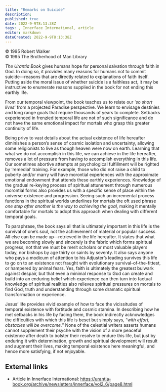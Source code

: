 ```yaml
---
title: "Remarks on Suicide"
description: 
published: true
date: 2022-9-9T8:13:38Z
tags: , Innerface International, article
editor: markdown
dateCreated: 2022-9-9T8:13:38Z
---
```


<p class="v-card v-sheet theme--light grey lighten-3 px-2">© 1995 Robert Walker<br>© 1995 The Brotherhood of Man Library</p>

_The Urantia Book_ gives humans hope for personal salvation through faith in God. In doing so, it provides many reasons for humans not to commit suicide—reasons that are directly related to explanations of faith itself. Putting aside the moral issue of whether suicide is a faithless act, it may be instructive to enumerate reasons supplied in the book for not ending this earthly life.

From our temporal viewpoint, the book teaches us to relate our ‘_so short lives_’ from a projected Paradise perspective. We learn to envisage destinies and long range goals that require thousands of years to complete. Setbacks experienced in frenzied temporal life are not of such significance and do not have the same emotional impact for mortals who grasp this greater continuity of life.

Being privy to vast details about the actual existence of life hereafter diminishes a person’s sense of cosmic isolation and uncertainty, allowing some religionists to live as though heaven were now on earth. Learning that what we do not accomplish in this life, we can achieve in the life hereafter, removes a lot of pressure from having to accomplish everything in this life. Our sometimes abortive attempts at psychological fulfillment will be righted by ‘remedial’ training. For example, those who did not raise a child to puberty and/or marry will have morontial experiences with the approximate emotional endowment that attends these earthly experiences. Knowledge of the gradual re-keying process of spiritual attunement through numerous morontial forms also provides us with a specific sense of place within the universe existence and progression. Seeing such an incremental process functions in the spiritual worlds underlines for mortals the oft used phrase _one step after another is the way to achieving the goal_, making it mentally comfortable for mortals to adopt this approach when dealing with different temporal goals.

To paraphrase, the book says all that is ultimately important in this life is the survival of one’s soul, not the achievement of material or popular success. All else can be made up—retrieved in the life hereafter. It states that what we are becoming slowly and sincerely is the fabric which forms spiritual progress, not that we must be merit scholars or most valuable players today, nor bishops by age thirty or saints by seventy. It also says anyone who pays a modicum of attention to his Adjuster’s leading survives this life to go on to an existence not fraught with evolutionary survival-of-the-fittest, or hampered by animal fears. Yes, faith is ultimately the greatest bulwark against despair, but that even a minimal response to God can create and build into an enduring belief which experience can then turn into factual knowledge of spiritual realities also relieves spiritual pressures on mortals to find God, truth and understanding through some dramatic spiritual transformation or experience.

Jesus’ life provides vivid example of how to face the vicissitudes of temporal existence with fortitude and cosmic stamina. In describing how he met setbacks in his life by facing them, the book indirectly acknowledges the difficulties with which this life is beset but simply says, “_with effort, obstacles will be overcome._” None of the celestial writers asserts humans cannot supplement their psyche with the vision of a more peaceful existence after death to bolster their resolve to endure this life, but just by enduring it with determination, growth and spiritual development will result and augment their lives, making temporal existence here meaningful, and hence more satisfying, if not enjoyable.

## External links

- Article in Innerface International: https://urantia-book.org/archive/newsletters/innerface/vol2_6/page8.html


